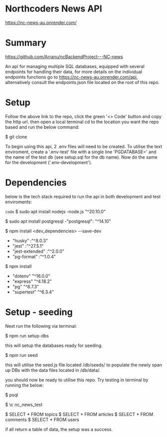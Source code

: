 # Northcoders News API
https://nc-news-au.onrender.com/



# Summary 
https://github.com/Arranu/ncBackendProject---NC-news

An api for managing multiple SQL databases, equipped with several endpoints for handling their data, for more details on the individual endpoints functions go to https://nc-news-au.onrender.com/api, alternatively consult the endpoints.json file located on the root of this repo.


# Setup 
Follow the above link to the repo, click the green '<> Code' button and copy the http url. then open a local terminal cd to the location you want the repo based and run the below command:

$ git clone <url>

To begin using this api, 2 .env files will need to be created.
To utilise the text enviroment, create a '.env-test' file with a single line 'PGDATABASE=' and the name of the test db (see setup.sql for the db name). 
Now do the same for the development ('.env-development').

# Dependencies
below is the tech stack required to run the api in both development and test enviroments:

`code` $ sudo apt install nodejs
-node.js "^20.10.0" 

$ sudo apt install postgresql
-"postgresql": "^14.10"

$ npm install <dev_dependencies> --save-dev
- "husky" :"^8.0.3"
- "jest" :"^27.5.1"
- "jest-extended" :"^2.0.0"
- "pg-format" :"^1.0.4"

$ npm install <dependencies>
- "dotenv" "^16.0.0"
- "express" "^4.18.2"
- "pg" "^8.7.3"
- "supertest" "^6.3.4"


# Setup - seeding
Next run the following via terminal:

$ npm run setup-dbs

this will setup the databases ready for seeding.

$ npm run seed

this will utilise the seed.js file located /db/seeds/ to populate the newly span up DBs with the data files located in /db/data/.

you should now be ready to utilise this repo. Try testing in terminal by running the below:

$ psql

$ \c nc_news_test

$ SELECT * FROM topics
$ SELECT * FROM articles
$ SELECT * FROM comments
$ SELECT * FROM users

if all return a table of data, the setup was a success.

